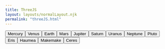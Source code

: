 ```yaml
---
title: ThreeJS
layout: layouts/normalLayout.njk
permalink: "threeJS.html"
---
```

<button id="followMercuryBtn">Mercury</button><button id="followVenusBtn">Venus</button><button id="followEarthBtn">Earth</button><button id="followMarsBtn">Mars</button><button id="followJupiterBtn">Jupiter</button><button id="followSaturnBtn">Saturn</button><button id="followUranusBtn">Uranus</button><button id="followNeptuneBtn">Neptune</button><button id="followPlutoBtn">Pluto</button><button id="followErisBtn">Eris</button><button id="followHaumeaBtn">Haumea</button><button id="followMakemakeBtn">Makemake</button><button id="followCeresBtn">Ceres</button>
<div id="threejs-container">
<canvas id="bg"></canvas>
</div>
<script type="module" src="js/main.js"></script>

<script>
let followMercury = false;
document.getElementById('followMercuryBtn').addEventListener('click', () => {
    followMercury = !followMercury;
    const button = document.getElementById('followMercuryBtn');
    button.textContent = followMercury ? 'Stop Following Mercury' : 'Mercury';
});

let followVenus = false;
document.getElementById('followVenusBtn').addEventListener('click', () => {
    followVenus = !followVenus;
    const button = document.getElementById('followVenusBtn');
    button.textContent = followVenus ? 'Stop Following Venus' : 'Venus';
});

let followEarth = false;
document.getElementById('followEarthBtn').addEventListener('click', () => {
    followEarth = !followEarth;
    const button = document.getElementById('followEarthBtn');
    button.textContent = followEarth ? 'Stop Following Earth' : 'Earth';
});

let followMars = false;
document.getElementById('followMarsBtn').addEventListener('click', () => {
    followMars = !followMars;
    const button = document.getElementById('followMarsBtn');
    button.textContent = followMars ? 'Stop Following Mars' : 'Mars';
});

let followJupiter = false;
document.getElementById('followJupiterBtn').addEventListener('click', () => {
    followJupiter = !followJupiter;
    const button = document.getElementById('followJupiterBtn');
    button.textContent = followJupiter ? 'Stop Following Jupiter' : 'Jupiter';
});

let followSaturn = false;
document.getElementById('followSaturnBtn').addEventListener('click', () => {
    followSaturn = !followSaturn;
    const button = document.getElementById('followSaturnBtn');
    button.textContent = followSaturn ? 'Stop Following Saturn' : 'Saturn';
});

let followUranus = false;
document.getElementById('followUranusBtn').addEventListener('click', () => {
    followUranus = !followUranus;
    const button = document.getElementById('followUranusBtn');
    button.textContent = followUranus ? 'Stop Following Uranus' : 'Uranus';
});

let followNeptune = false;
document.getElementById('followNeptuneBtn').addEventListener('click', () => {
    followNeptune = !followNeptune;
    const button = document.getElementById('followNeptuneBtn');
    button.textContent = followNeptune ? 'Stop Following Neptune' : 'Neptune';
});

let followPluto = false;
document.getElementById('followPlutoBtn').addEventListener('click', () => {
    followPluto = !followPluto;
    const button = document.getElementById('followPlutoBtn');
    button.textContent = followPluto ? 'Stop Following Pluto' : 'Pluto';
});

let followEris = false;
document.getElementById('followErisBtn').addEventListener('click', () => {
    followEris = !followEris;
    const button = document.getElementById('followErisBtn');
    button.textContent = followEris ? 'Stop Following Eris' : 'Eris';
});

let followHaumea = false;
document.getElementById('followHaumeaBtn').addEventListener('click', () => {
    followHaumea = !followHaumea;
    const button = document.getElementById('followHaumeaBtn');
    button.textContent = followHaumea ? 'Stop Following Haumea' : 'Haumea';
});

let followMakemake = false;
document.getElementById('followMakemakeBtn').addEventListener('click', () => {
    followMakemake = !followMakemake;
    const button = document.getElementById('followMakemakeBtn');
    button.textContent = followMakemake ? 'Stop Following Makemake' : 'Makemake';
});

let followCeres = false;
document.getElementById('followCeresBtn').addEventListener('click', () => {
    followCeres = !followCeres;
    const button = document.getElementById('followCeresBtn');
    button.textContent = followCeres ? 'Stop Following Ceres' : 'Ceres';
});
</script>